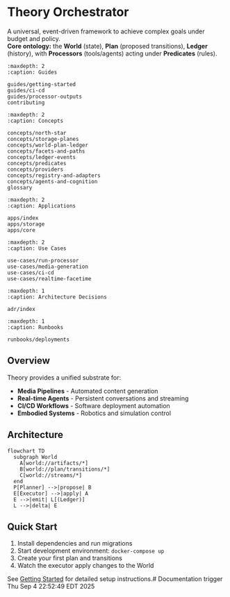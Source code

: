 # Theory Orchestrator

A universal, event-driven framework to achieve complex goals under budget and policy.  
**Core ontology:** the **World** (state), **Plan** (proposed transitions), **Ledger** (history), with **Processors** (tools/agents) acting under **Predicates** (rules).

```{toctree}
:maxdepth: 2
:caption: Guides

guides/getting-started
guides/ci-cd
guides/processor-outputs
contributing
```

```{toctree}
:maxdepth: 2
:caption: Concepts

concepts/north-star
concepts/storage-planes
concepts/world-plan-ledger
concepts/facets-and-paths
concepts/ledger-events
concepts/predicates
concepts/providers
concepts/registry-and-adapters
concepts/agents-and-cognition
glossary
```

```{toctree}
:maxdepth: 2
:caption: Applications

apps/index
apps/storage
apps/core
```

```{toctree}
:maxdepth: 2
:caption: Use Cases

use-cases/run-processor
use-cases/media-generation
use-cases/ci-cd
use-cases/realtime-facetime
```

```{toctree}
:maxdepth: 1
:caption: Architecture Decisions

adr/index
```

```{toctree}
:maxdepth: 1
:caption: Runbooks

runbooks/deployments
```

## Overview

Theory provides a unified substrate for:
- **Media Pipelines** - Automated content generation
- **Real-time Agents** - Persistent conversations and streaming  
- **CI/CD Workflows** - Software deployment automation
- **Embodied Systems** - Robotics and simulation control

## Architecture

```{mermaid}
flowchart TD
  subgraph World
    A[world://artifacts/*]
    B[world://plan/transitions/*] 
    C[world://streams/*]
  end
  P[Planner] -->|propose| B
  E[Executor] -->|apply| A
  E -->|emit| L[(Ledger)]
  L -->|delta| E
```

## Quick Start

1. Install dependencies and run migrations
2. Start development environment: `docker-compose up`
3. Create your first plan and transitions
4. Watch the executor apply changes to the World

See [Getting Started](guides/getting-started) for detailed setup instructions.# Documentation trigger Thu Sep  4 22:52:49 EDT 2025
